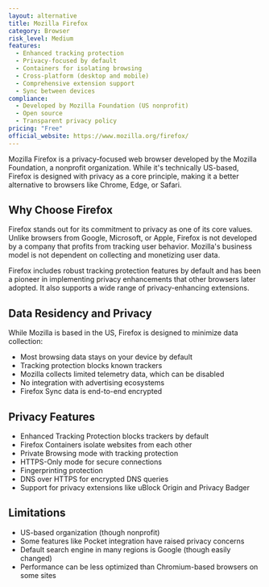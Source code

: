 ```yaml
---
layout: alternative
title: Mozilla Firefox
category: Browser
risk_level: Medium
features:
  - Enhanced tracking protection
  - Privacy-focused by default
  - Containers for isolating browsing
  - Cross-platform (desktop and mobile)
  - Comprehensive extension support
  - Sync between devices
compliance:
  - Developed by Mozilla Foundation (US nonprofit)
  - Open source
  - Transparent privacy policy
pricing: "Free"
official_website: https://www.mozilla.org/firefox/
---
```


Mozilla Firefox is a privacy-focused web browser developed by the Mozilla Foundation, a nonprofit organization. While it's technically US-based, Firefox is designed with privacy as a core principle, making it a better alternative to browsers like Chrome, Edge, or Safari.

## Why Choose Firefox

Firefox stands out for its commitment to privacy as one of its core values. Unlike browsers from Google, Microsoft, or Apple, Firefox is not developed by a company that profits from tracking user behavior. Mozilla's business model is not dependent on collecting and monetizing user data.

Firefox includes robust tracking protection features by default and has been a pioneer in implementing privacy enhancements that other browsers later adopted. It also supports a wide range of privacy-enhancing extensions.

## Data Residency and Privacy

While Mozilla is based in the US, Firefox is designed to minimize data collection:

- Most browsing data stays on your device by default
- Tracking protection blocks known trackers
- Mozilla collects limited telemetry data, which can be disabled
- No integration with advertising ecosystems
- Firefox Sync data is end-to-end encrypted

## Privacy Features

- Enhanced Tracking Protection blocks trackers by default
- Firefox Containers isolate websites from each other
- Private Browsing mode with tracking protection
- HTTPS-Only mode for secure connections
- Fingerprinting protection
- DNS over HTTPS for encrypted DNS queries
- Support for privacy extensions like uBlock Origin and Privacy Badger

## Limitations

- US-based organization (though nonprofit)
- Some features like Pocket integration have raised privacy concerns
- Default search engine in many regions is Google (though easily changed)
- Performance can be less optimized than Chromium-based browsers on some sites